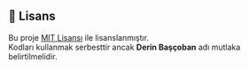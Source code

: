## 📜 Lisans

Bu proje [MIT Lisansı](LICENSE) ile lisanslanmıştır.  
Kodları kullanmak serbesttir ancak **Derin Başçoban** adı mutlaka belirtilmelidir.
